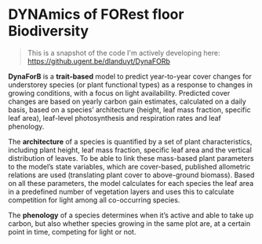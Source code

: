 # DYNAmics of FORest floor Biodiversity

> This is a snapshot of the code I'm actively developing here: https://github.ugent.be/dlanduyt/DynaFORb

**DynaForB** is a **trait-based** model to predict year-to-year cover changes for understorey species (or plant functional types) as a response to changes in growing conditions, with a focus on light availability. Predicted cover changes are based on yearly carbon gain estimates, calculated on a daily basis, based on a species’ architecture (height, leaf mass fraction, specific leaf area), leaf-level photosynthesis and respiration rates and leaf phenology.

The **architecture** of a species is quantified by a set of plant characteristics, including plant height, leaf mass fraction, specific leaf area and the vertical distribution of leaves. To be able to link these mass-based plant parameters to the model’s state variables, which are cover-based, published allometric relations are used (translating plant cover to above-ground biomass). Based on all these parameters, the model calculates for each species the leaf area in a predefined number of vegetation layers and uses this to calculate competition for light among all co-occurring species.

The **phenology** of a species determines when it’s active and able to take up carbon, but also whether species growing in the same plot are, at a certain point in time, competing for light or not.
